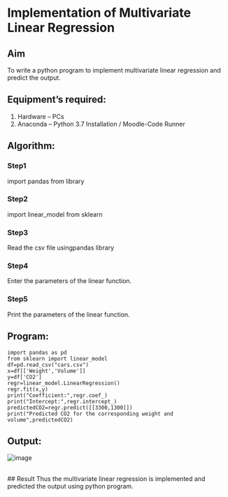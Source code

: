 # Implementation of Multivariate Linear Regression
## Aim
To write a python program to implement multivariate linear regression and predict the output.
## Equipment’s required:
1.	Hardware – PCs
2.	Anaconda – Python 3.7 Installation / Moodle-Code Runner
## Algorithm:
### Step1
import pandas from library
### Step2
import linear_model from sklearn
### Step3
Read the csv file usingpandas library
### Step4
Enter the parameters of the linear function.
### Step5
Print the parameters of the linear function.
## Program:
```
import pandas as pd
from sklearn import linear_model
df=pd.read_csv("cars.csv")
x=df[['Weight','Volume']]
y=df['CO2']
regr=linear_model.LinearRegression()
regr.fit(x,y)
print("Coefficient:",regr.coef_)
print("Intercept:",regr.intercept_)
predictedCO2=regr.predict([[3300,1300]])
print("Predicted CO2 for the corresponding weight and volume",predictedCO2)
```
## Output:
![image](https://user-images.githubusercontent.com/118344695/215331200-0f865387-3dfa-4977-8cf4-14bed16a974d.png)

<br>
## Result
Thus the multivariate linear regression is implemented and predicted the output using python program.
